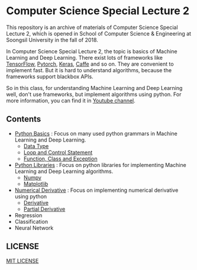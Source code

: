# Computer Science Special Lecture 2

This repository is an archive of materials of Computer Science Special Lecture 2, which is opened in School of Computer Science & Engineering at Soongsil University in the fall of 2018.

In Computer Science Special Lecture 2, the topic is basics of Machine Learning and Deep Learning. There exist lots of frameworks like [TensorFlow](https://github.com/tensorflow), [Pytorch](https://github.com/pytorch), [Keras](https://github.com/keras-team), [Caffe](https://github.com/BVLC/caffe) and so on. They are convenient to implement fast. But it is hard to understand algorithms, because the frameworks support blackbox APIs.

So in this class, for understanding Machine Learning and Deep Learning well, don't use frameworks, but implement algorithms using python. For more information, you can find it in [Youtube channel](https://www.youtube.com/channel/UCZAkjFAaT9gZk-nol6EIX9w).

## Contents

* [Python Basics](python-basics) : Focus on many used python grammars in Machine Learning and Deep Learning.
  * [Data Type](python-basics/lecture01.ipynb)
  * [Loop and Control Statement](python-basics/lecture02.ipynb)
  * [Function, Class and Exception](python-basics/lecture03.ipynb)
* [Python Libraries](python-libs) : Focus on python libraries for implementing Machine Learning and Deep Learning algorithms.
  * [Numpy](python-libs/lecture04.ipynb)
  * [Matplotlib](python-libs/lecture05.ipynb)
* [Numerical Derivative](numerical-derivative) : Focus on implementing numerical derivative using python
  * [Derivative](numerical-derivative/lecture06.ipynb)
  * [Partial Derivative](numerical-derivative/lecture07.ipynb)
* Regression
* Classification
* Neural Network

## LICENSE

[MIT LICENSE](LICENSE)
